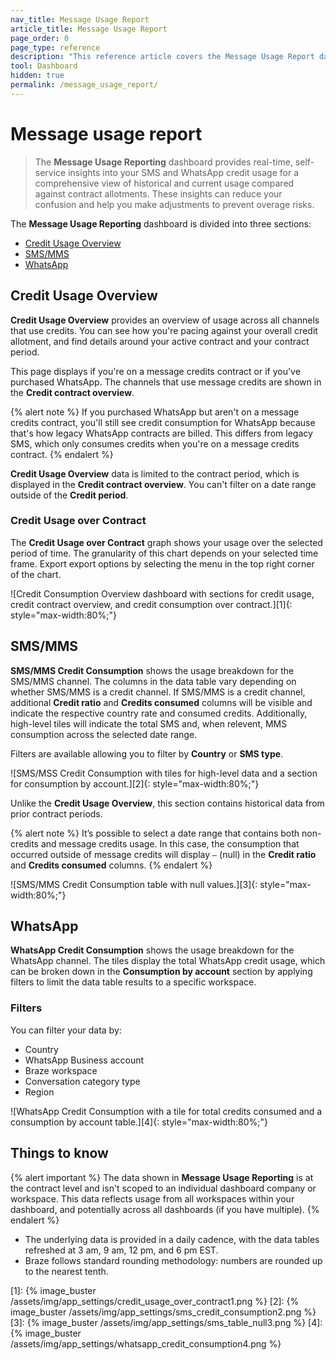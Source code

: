 ```yaml
---
nav_title: Message Usage Report
article_title: Message Usage Report
page_order: 0
page_type: reference
description: "This reference article covers the Message Usage Report dashboard, where you can view real-time and self-service insights into your SMS and WhatsApp credit usage."
tool: Dashboard
hidden: true
permalink: /message_usage_report/
---
```


# Message usage report

> The **Message Usage Reporting** dashboard provides real-time, self-service insights into your SMS and WhatsApp credit usage for a comprehensive view of historical and current usage compared against contract allotments. These insights can reduce your confusion and help you make adjustments to prevent overage risks.

The **Message Usage Reporting** dashboard is divided into three sections:
- [Credit Usage Overview](#credit-usage-overview)
- [SMS/MMS](#smsmms) 
- [WhatsApp](#whatsapp)

## Credit Usage Overview

**Credit Usage Overview** provides an overview of usage across all channels that use credits. You can see how you're pacing against your overall credit allotment, and find details around your active contract and your contract period.

This page displays if you're on a message credits contract or if you've purchased WhatsApp. The channels that use message credits are shown in the **Credit contract overview**.

{% alert note %}
If you purchased WhatsApp but aren't on a message credits contract, you'll still see credit consumption for WhatsApp because that's how legacy WhatsApp contracts are billed. This differs from legacy SMS, which only consumes credits when you're on a message credits contract.
{% endalert %}

**Credit Usage Overview** data is limited to the contract period, which is displayed in the **Credit contract overview**. You can't filter on a date range outside of the **Credit period**.

### Credit Usage over Contract

The **Credit Usage over Contract** graph shows your usage over the selected period of time. The granularity of this chart depends on your selected time frame. Export export options by selecting the menu in the top right corner of the chart.

![Credit Consumption Overview dashboard with sections for credit usage, credit contract overview, and credit consumption over contract.][1]{: style="max-width:80%;"}

## SMS/MMS

**SMS/MMS Credit Consumption** shows the usage breakdown for the SMS/MMS channel. The columns in the data table vary depending on whether SMS/MMS is a credit channel. If SMS/MMS is a credit channel, additional **Credit ratio** and **Credits consumed** columns will be visible and indicate the respective country rate and consumed credits. Additionally, high-level tiles will indicate the total SMS and, when relevent, MMS consumption across the selected date range.

Filters are available allowing you to filter by **Country** or **SMS type**.

![SMS/MSS Credit Consumption with tiles for high-level data and a section for consumption by account.][2]{: style="max-width:80%;"}

Unlike the **Credit Usage Overview**, this section contains historical data from prior contract periods. 

{% alert note %}
It’s possible to select a date range that contains both non-credits and message credits usage. In this case, the consumption that occurred outside of message credits will display `—` (null) in the **Credit ratio** and **Credits consumed** columns.
{% endalert %}

![SMS/MMS Credit Consumption table with null values.][3]{: style="max-width:80%;"}

## WhatsApp

**WhatsApp Credit Consumption** shows the usage breakdown for the WhatsApp channel. The tiles display the total WhatsApp credit usage, which can be broken down in the **Consumption by account** section by applying filters to limit the data table results to a specific workspace.

### Filters

You can filter your data by:
- Country
- WhatsApp Business account
- Braze workspace
- Conversation category type
- Region

![WhatsApp Credit Consumption with a tile for total credits consumed and a consumption by account table.][4]{: style="max-width:80%;"}

## Things to know

{% alert important %}
The data shown in **Message Usage Reporting** is at the contract level and isn't scoped to an individual dashboard company or workspace. This data reflects usage from all workspaces within your dashboard, and potentially across all dashboards (if you have multiple).
{% endalert %}

- The underlying data is provided in a daily cadence, with the data tables refreshed at 3 am, 9 am, 12 pm, and 6 pm EST. 
- Braze follows standard rounding methodology: numbers are rounded up to the nearest tenth.

[1]: {% image_buster /assets/img/app_settings/credit_usage_over_contract1.png %}
[2]: {% image_buster /assets/img/app_settings/sms_credit_consumption2.png %}
[3]: {% image_buster /assets/img/app_settings/sms_table_null3.png %}
[4]: {% image_buster /assets/img/app_settings/whatsapp_credit_consumption4.png %}